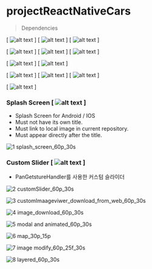 # projectReactNativeCars

> Dependencies 
 

[ ![alt text](https://img.shields.io/badge/React-v16.13.1-white?style=flat&labelColor=blue&logoColor=black&logo=react) ]
[ ![alt text](https://img.shields.io/badge/React--Native-v0.63.4-white?style=fla&labelColor=blue&logoColor=blackt&logo=react) ]
[ ![alt text](https://img.shields.io/badge/React--Navigation-v5-white?style=flat&labelColor=blue&logoColor=black&logo=react) ]

[ ![alt text](https://img.shields.io/badge/Redux-v7.2.2-white?style=flat&labelColor=blue&logoColor=black&logo=redux) ]
[ ![alt text](https://img.shields.io/badge/Redux--saga-v1.1.3-white?style=flat&labelColor=blue&logoColor=black&logo=redux-saga) ]
[ ![alt text](https://img.shields.io/badge/Rn--fetch--blob-v0.12.0-white?style=flat&labelColor=blue&logoColor=black&logo=react) ]

[ ![alt text](https://img.shields.io/badge/React--native--reanimated-v2.0.0--rc.0-white?style=flat&labelColor=blue&logoColor=black&logo=react) ]
[ ![alt text](https://img.shields.io/badge/React--native--redash-v16.0.8-white?style=flat&labelColor=blue&logoColor=black&logo=react) ]

[ ![alt text](https://img.shields.io/badge/React--native--svg-v12.1.0-white?style=flat&labelColor=blue&logoColor=black&logo=react) ]
[ ![alt text](https://img.shields.io/badge/React--native--fast--image-v8.2.4-white?style=flat&labelColor=blue&logoColor=black&logo=react) ]
[ ![alt text](https://img.shields.io/badge/React--native--image--crop--picker-v0.35.3-white?style=flat&labelColor=blue&logoColor=black&logo=react) ]


[ ![alt text](https://img.shields.io/badge/Typescript-v4.1.3-white?style=flat&labelColor=blue&logoColor=black&logo=typescript) ]


### Splash Screen  [ ![alt text](https://img.shields.io/badge/React--native--splash--screen-v3.2.0-white?style=flat&labelColor=blue&logoColor=black&logo=react) ]
- Splash Screen for Android / IOS
- Must not have its own title.
- Must link to local image in current repository.
- Must appear directly after the title.

![1 splash_screen_60p_30s](https://user-images.githubusercontent.com/25360777/108144861-d3642000-710d-11eb-95b7-e2f1066196fd.gif)


### Custom Slider [ ![alt text](https://img.shields.io/badge/React--native--reanimated-v2.0.0--rc.0-white?style=flat&labelColor=blue&logoColor=black&logo=react) ]
- PanGetstureHandler를 사용한 커스텀 슬라이더

![2 customSlider_60p_30s](https://user-images.githubusercontent.com/25360777/108144893-e1b23c00-710d-11eb-8430-e286ed92766a.gif)



![3 customImaageviwer_download_from_web_60p_30s](https://user-images.githubusercontent.com/25360777/108144918-ec6cd100-710d-11eb-934f-ce850e3593af.gif)



![4 image_download_60p_30s](https://user-images.githubusercontent.com/25360777/108144940-f5f63900-710d-11eb-8443-db68a10023a5.gif)



![5 modal and animated_60p_30s](https://user-images.githubusercontent.com/25360777/108144962-ff7fa100-710d-11eb-898b-bdb9848d7544.gif)



![6 map_30p_15p](https://user-images.githubusercontent.com/25360777/108144976-07d7dc00-710e-11eb-8bed-eda478c2f53a.gif)



![7 image modify_60p_25f_30s](https://user-images.githubusercontent.com/25360777/108144990-0efeea00-710e-11eb-8020-f2d9dbd74ecc.gif)


![8 layered_60p_30s](https://user-images.githubusercontent.com/25360777/108145022-19b97f00-710e-11eb-9f25-1527e4441dd0.gif)
